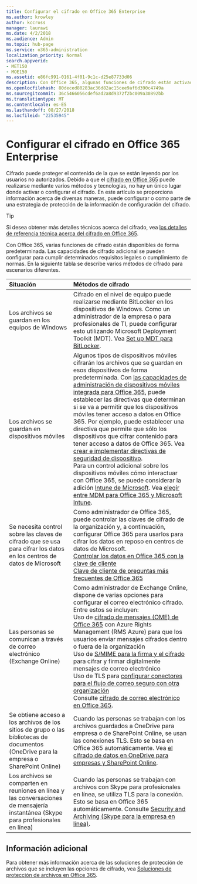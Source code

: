```yaml
---
title: Configurar el cifrado en Office 365 Enterprise
ms.author: krowley
author: kccross
manager: laurawi
ms.date: 4/2/2018
ms.audience: Admin
ms.topic: hub-page
ms.service: o365-administration
localization_priority: Normal
search.appverid:
- MET150
- MOE150
ms.assetid: e86fc991-0161-4f01-9c1c-d25e87733d06
description: Con Office 365, algunas funciones de cifrado están activadas de forma predeterminada; otras funciones pueden configurarse para cumplir determinados requisitos legales o cumplimiento de normas.
ms.openlocfilehash: 80deced80283ac36d82ac15cee9af6d390c4749a
ms.sourcegitcommit: 36c5466056cdef6ad2a8d9372f2bc009a30892bb
ms.translationtype: MT
ms.contentlocale: es-ES
ms.lasthandoff: 08/27/2018
ms.locfileid: "22535945"
---
```

# <a name="set-up-encryption-in-office-365-enterprise"></a>Configurar el cifrado en Office 365 Enterprise

Cifrado puede proteger el contenido de la que se están leyendo por los usuarios no autorizados. Debido a que el [cifrado en Office 365](encryption.md) puede realizarse mediante varios métodos y tecnologías, no hay un único lugar donde activar o configurar el cifrado. En este artículo se proporciona información acerca de diversas maneras, puede configurar o como parte de una estrategia de protección de la información de configuración del cifrado. 
  
> [!TIP]
> Si desea obtener más detalles técnicos acerca del cifrado, vea [los detalles de referencia técnica acerca del cifrado en Office 365](technical-reference-details-about-encryption.md). 
  
Con Office 365, varias funciones de cifrado están disponibles de forma predeterminada. Las capacidades de cifrado adicional se pueden configurar para cumplir determinados requisitos legales o cumplimiento de normas. En la siguiente tabla se describe varios métodos de cifrado para escenarios diferentes.
  
|**Situación**|**Métodos de cifrado**|
|:-----|:-----|
|Los archivos se guardan en los equipos de Windows  <br/> |Cifrado en el nivel de equipo puede realizarse mediante BitLocker en los dispositivos de Windows. Como un administrador de la empresa o para profesionales de TI, puede configurar esto utilizando Microsoft Deployment Toolkit (MDT). Vea [Set up MDT para BitLocker](https://go.microsoft.com/fwlink/?linkid=849282).<br/> |
|Los archivos se guardan en dispositivos móviles  <br/> |Algunos tipos de dispositivos móviles cifrarán los archivos que se guardan en esos dispositivos de forma predeterminada. Con [las capacidades de administración de dispositivos móviles integrada para Office 365](https://support.office.com/article/a1da44e5-7475-4992-be91-9ccec25905b0), puede establecer las directivas que determinan si se va a permitir que los dispositivos móviles tener acceso a datos en Office 365. Por ejemplo, puede establecer una directiva que permite que sólo los dispositivos que cifrar contenido para tener acceso a datos de Office 365. Vea [crear e implementar directivas de seguridad de dispositivo](https://support.office.com/article/d310f556-8bfb-497b-9bd7-fe3c36ea2fd6).<br/> Para un control adicional sobre los dispositivos móviles cómo interactuar con Office 365, se puede considerar la adición [Intune de Microsoft](https://aka.ms/qzln04). Vea [elegir entre MDM para Office 365 y Microsoft Intune](https://support.office.com/article/c93d9ab9-efb2-4349-9b93-30c30562ee22).<br/> |
|Se necesita control sobre las claves de cifrado que se usa para cifrar los datos en los centros de datos de Microsoft  <br/> | Como administrador de Office 365, puede controlar las claves de cifrado de la organización y, a continuación, configurar Office 365 para usarlos para cifrar los datos en reposo en centros de datos de Microsoft.  <br/> [Controlar los datos en Office 365 con la clave de cliente](controlling-your-data-using-customer-key.md) <br/> [Clave de cliente de preguntas más frecuentes de Office 365](service-encryption-with-customer-key-faq.md) <br/> |
|Las personas se comunican a través de correo electrónico (Exchange Online)  <br/> | Como administrador de Exchange Online, dispone de varias opciones para configurar el correo electrónico cifrado. Entre estos se incluyen:<br/>  Uso de [cifrado de mensajes (OME) de Office 365](set-up-new-message-encryption-capabilities.md) con Azure Rights Management (RMS Azure) para que los usuarios enviar mensajes cifrados dentro o fuera de la organización  <br/>  Uso de [S/MIME para la firma y el cifrado](https://aka.ms/c6dozg) para cifrar y firmar digitalmente mensajes de correo electrónico  <br/>  Uso de TLS para [configurar conectores para el flujo de correo seguro con otra organización](https://aka.ms/hs809p) <br/>  Consulte [cifrado de correo electrónico en Office 365](https://aka.ms/hic3f7).  <br/> |
|Se obtiene acceso a los archivos de los sitios de grupo o las bibliotecas de documentos (OneDrive para la empresa o SharePoint Online)  <br/> |Cuando las personas se trabajan con los archivos guardados a OneDrive para empresa o de SharePoint Online, se usan las conexiones TLS. Esto se basa en Office 365 automáticamente. Vea [el cifrado de datos en OneDrive para empresas y SharePoint Online](https://go.microsoft.com/fwlink/?linkid=526379).<br/> |
|Los archivos se comparten en reuniones en línea y las conversaciones de mensajería instantánea (Skype para profesionales en línea)  <br/> |Cuando las personas se trabajan con archivos con Skype para profesionales en línea, se utiliza TLS para la conexión. Esto se basa en Office 365 automáticamente. Consulte [Security and Archiving (Skype para la empresa en línea)](https://aka.ms/nuq4ws).<br/> |
   
## <a name="additional-information"></a>Información adicional

Para obtener más información acerca de las soluciones de protección de archivos que se incluyen las opciones de cifrado, vea [Soluciones de protección de archivos en Office 365](https://www.microsoft.com/en-us/download/details.aspx?id=55523).
  

